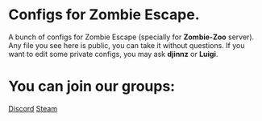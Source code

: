 # Configs for Zombie Escape.

A bunch of configs for Zombie Escape (specially for **Zombie-Zoo** server). Any file you see here is public, you can take it without questions. If you want to edit some private configs, you may ask **djinnz** or **Luigi**.


# You can join our groups:
[Discord](https://discord.gg/MwxXsBQeug)
[Steam](https://steamcommunity.com/groups/Zombie-Zoo)
